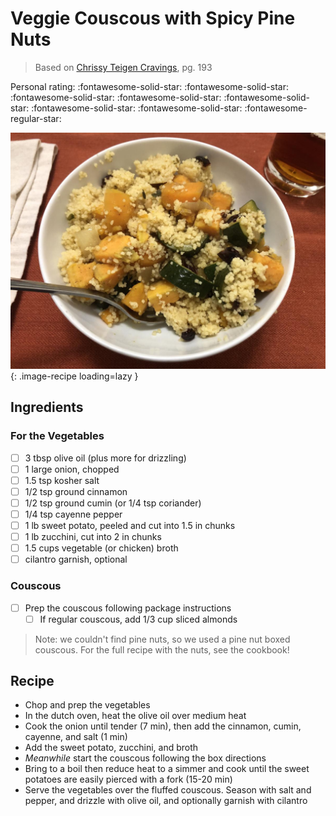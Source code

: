 # Veggie Couscous with Spicy Pine Nuts

> Based on [Chrissy Teigen Cravings], pg. 193

  [Chrissy Teigen Cravings]: https://www.penguinrandomhouse.com/books/252973/cravings-by-chrissy-teigen-with-adeena-sussman/

<!-- {cts} rating=4; (User can specify rating on scale of 1-5) -->
Personal rating: :fontawesome-solid-star: :fontawesome-solid-star: :fontawesome-solid-star: :fontawesome-solid-star: :fontawesome-solid-star: :fontawesome-solid-star: :fontawesome-solid-star: :fontawesome-regular-star:
<!-- {cte} -->

<!-- {cts} name_image=veggie_couscous_with_spicy_pine_nuts.jpeg; (User can specify image name) -->
![veggie_couscous_with_spicy_pine_nuts.jpeg](./veggie_couscous_with_spicy_pine_nuts.jpeg){: .image-recipe loading=lazy }
<!-- {cte} -->

## Ingredients

### For the Vegetables

* [ ] 3 tbsp olive oil (plus more for drizzling)
* [ ] 1 large onion, chopped
* [ ] 1.5 tsp kosher salt
* [ ] 1/2 tsp ground cinnamon
* [ ] 1/2 tsp ground cumin (or 1/4 tsp coriander)
* [ ] 1/4 tsp cayenne pepper
* [ ] 1 lb sweet potato, peeled and cut into 1.5 in chunks
* [ ] 1 lb zucchini, cut into 2 in chunks
* [ ] 1.5 cups vegetable (or chicken) broth
* [ ] cilantro garnish, optional

### Couscous

* [ ] Prep the couscous following package instructions
    * [ ] If regular couscous, add 1/3 cup sliced almonds

> Note: we couldn't find pine nuts, so we used a pine nut boxed couscous. For the full recipe with the nuts, see the cookbook!

## Recipe

* Chop and prep the vegetables
* In the dutch oven, heat the olive oil over medium heat
* Cook the onion until tender (7 min), then add the cinnamon, cumin, cayenne, and salt (1 min)
* Add the sweet potato, zucchini, and broth
* *Meanwhile* start the couscous following the box directions
* Bring to a boil then reduce heat to a simmer and cook until the sweet potatoes are easily pierced with a fork (15-20 min)
* Serve the vegetables over the fluffed couscous. Season with salt and pepper, and drizzle with olive oil, and optionally garnish with cilantro
